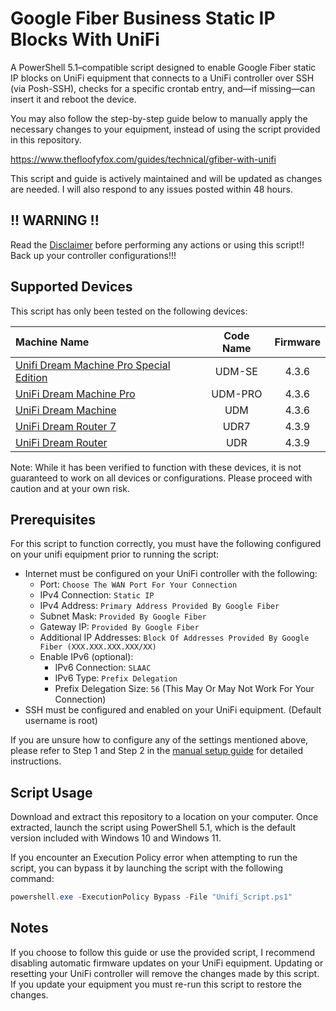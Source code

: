 # Google Fiber Business Static IP Blocks With UniFi
A PowerShell 5.1–compatible script designed to enable Google Fiber static IP blocks on UniFi equipment that connects to a UniFi controller over SSH (via Posh-SSH), checks for a specific crontab entry, and—if missing—can insert it and reboot the device.

You may also follow the step-by-step guide below to manually apply the necessary changes to your equipment, instead of using the script provided in this repository.

https://www.thefloofyfox.com/guides/technical/gfiber-with-unifi

This script and guide is actively maintained and will be updated as changes are needed. I will also respond to any issues posted within 48 hours.

## !! WARNING !!
Read the [Disclaimer](https://github.com/xkodyhuskyx/gfiberwithunifi/blob/main/DISCLAIMER.md) before performing any actions or using this script!! Back up your controller configurations!!!

## Supported Devices
This script has only been tested on the following devices:

| Machine Name | Code Name | Firmware |
| :--- | :---: | :---: |
| [Unifi Dream Machine Pro Special Edition](https://store.ui.com/products/udm-se?ref_id=github) | UDM-SE | 4.3.6 |
| [UniFi Dream Machine Pro](https://store.ui.com/products/udm-pro) | UDM-PRO | 4.3.6 |
| [UniFi Dream Machine](https://store.ui.com/products/udm) | UDM | 4.3.6 |
| [UniFi Dream Router 7](https://store.ui.com/products/udr7) | UDR7 | 4.3.9 |
| [UniFi Dream Router](https://store.ui.com/products/udr) | UDR | 4.3.9 |


Note: While it has been verified to function with these devices, it is not guaranteed to work on all devices or configurations. Please proceed with caution and at your own risk.

## Prerequisites
For this script to function correctly, you must have the following configured on your unifi equipment prior to running the script:

- Internet must be configured on your UniFi controller with the following:
  - Port: `Choose The WAN Port For Your Connection`
  - IPv4 Connection: `Static IP`
  - IPv4 Address: `Primary Address Provided By Google Fiber`
  - Subnet Mask: `Provided By Google Fiber`
  - Gateway IP: `Provided By Google Fiber`
  - Additional IP Addresses: `Block Of Addresses Provided By Google Fiber (XXX.XXX.XXX.XXX/XX)`
  - Enable IPv6 (optional):
    - IPv6 Connection: `SLAAC`
    - IPv6 Type: `Prefix Delegation`
    - Prefix Delegation Size: `56` (This May Or May Not Work For Your Connection)
- SSH must be configured and enabled on your UniFi equipment. (Default username is root)

If you are unsure how to configure any of the settings mentioned above, please refer to Step 1 and Step 2 in the [manual setup guide](https://github.com/xkodyhuskyx/gfiberwithunifi/wiki/Manual-Setup-(Without-Using-Script)) for detailed instructions.

## Script Usage

Download and extract this repository to a location on your computer. Once extracted, launch the script using PowerShell 5.1, which is the default version included with Windows 10 and Windows 11.

If you encounter an Execution Policy error when attempting to run the script, you can bypass it by launching the script with the following command:

```powershell
powershell.exe -ExecutionPolicy Bypass -File "Unifi_Script.ps1"
```

## Notes

If you choose to follow this guide or use the provided script, I recommend disabling automatic firmware updates on your UniFi equipment. Updating or resetting your UniFi controller will remove the changes made by this script. If you update your equipment you must re-run this script to restore the changes.
